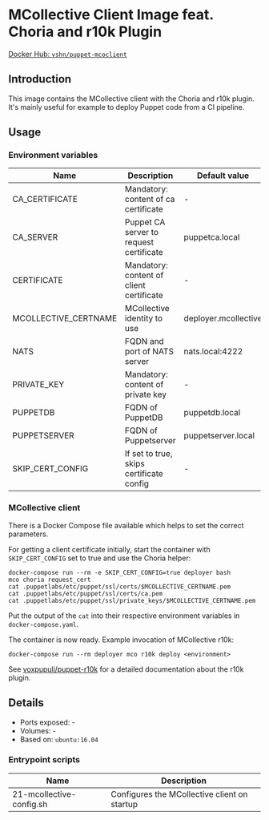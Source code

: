 # MCollective Client Image feat. Choria and r10k Plugin

[Docker Hub: `vshn/puppet-mcoclient`](https://hub.docker.com/r/vshn/puppet-mcoclient/)

## Introduction

This image contains the MCollective client with the Choria and r10k plugin.
It's mainly useful for example to deploy Puppet code from a CI pipeline.

## Usage

### Environment variables

| Name                 | Description                              | Default value        |
| ----                 | -----------                              | -------------        |
| CA_CERTIFICATE       | Mandatory: content of ca certificate     | -                    |
| CA_SERVER            | Puppet CA server to request certificate  | puppetca.local       |
| CERTIFICATE          | Mandatory: content of client certificate | -                    |
| MCOLLECTIVE_CERTNAME | MCollective identity to use              | deployer.mcollective |
| NATS                 | FQDN and port of NATS server             | nats.local:4222      |
| PRIVATE_KEY          | Mandatory: content of private key        | -                    |
| PUPPETDB             | FQDN of PuppetDB                         | puppetdb.local       |
| PUPPETSERVER         | FQDN of Puppetserver                     | puppetserver.local   |
| SKIP_CERT_CONFIG     | If set to true, skips certificate config | -                    |

### MCollective client

There is a Docker Compose file available which helps to set the correct parameters.

For getting a client certificate initially, start the container with `SKIP_CERT_CONFIG`
set to true and use the Choria helper:

```
docker-compose run --rm -e SKIP_CERT_CONFIG=true deployer bash
mco choria request_cert
cat .puppetlabs/etc/puppet/ssl/certs/$MCOLLECTIVE_CERTNAME.pem
cat .puppetlabs/etc/puppet/ssl/certs/ca.pem
cat .puppetlabs/etc/puppet/ssl/private_keys/$MCOLLECTIVE_CERTNAME.pem
```

Put the output of the `cat` into their respective environment variables in `docker-compose.yaml`.

The container is now ready. Example invocation of MCollective r10k:

```
docker-compose run --rm deployer mco r10k deploy <environment>
```

See [voxpupuli/puppet-r10k](https://github.com/voxpupuli/puppet-r10k#mcollective-support) for a
detailed documentation about the r10k plugin.


## Details

* Ports exposed: -
* Volumes: -
* Based on: `ubuntu:16.04`

### Entrypoint scripts

| Name                     | Description                                  |
| ----                     | -----------                                  |
| 21-mcollective-config.sh | Configures the MCollective client on startup |
